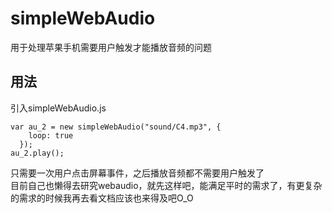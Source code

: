 # simpleWebAudio
用于处理苹果手机需要用户触发才能播放音频的问题  
## 用法  
引入simpleWebAudio.js
```
var au_2 = new simpleWebAudio("sound/C4.mp3", {
    loop: true
  });
au_2.play();
```
只需要一次用户点击屏幕事件，之后播放音频都不需要用户触发了  
目前自己也懒得去研究webaudio，就先这样吧，能满足平时的需求了，有更复杂的需求的时候我再去看文档应该也来得及吧O_O
